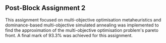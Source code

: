 ## Post-Block Assignment 2

This assignment focused on multi-objective optimisation metaheuristics and dominance-based multi-objective simulated annealing was implemented to find the approximation of the multi-objective optimisation problem's pareto front. A final mark of 93.3% was achieved for this assignment.

